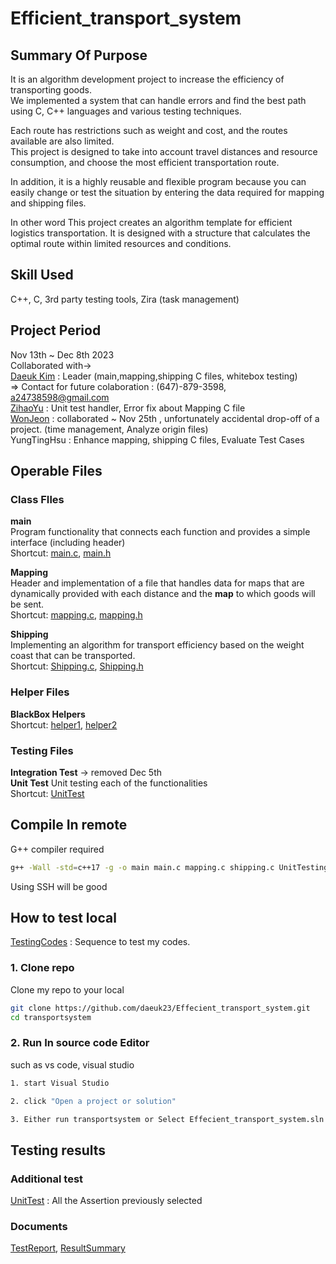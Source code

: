 # Efficient_transport_system 

## Summary Of Purpose
It is an algorithm development project to increase the efficiency of transporting goods.  
We implemented a system that can handle errors and find the best path using C, C++ languages and various testing techniques.  

Each route has restrictions such as weight and cost, and the routes available are also limited.  
This project is designed to take into account travel distances and resource consumption, and choose the most efficient transportation route.  

In addition, it is a highly reusable and flexible program because you can easily change or test the situation by entering the data required for mapping and shipping files.  

In other word This project creates an algorithm template for efficient logistics transportation. It is designed with a structure that calculates the optimal route within limited resources and conditions.

## Skill Used  
C++, C, 3rd party testing tools, Zira (task management)

## Project Period
Nov 13th ~ Dec 8th 2023  
Collaborated with->  
[Daeuk Kim](https://www.linkedin.com/in/daeuk-kim-68628231b/) : Leader (main,mapping,shipping C files, whitebox testing)   
=> Contact for future colaboration : (647)-879-3598, a24738598@gmail.com  
[ZihaoYu](https://www.linkedin.com/in/zhihao-yu-683416229/) : Unit test handler, Error fix about Mapping C file  
[WonJeon](https://www.linkedin.com/in/won-jeon-96488428b/) : collaborated ~ Nov 25th , unfortunately accidental drop-off of a project. (time management, Analyze origin files)  
YungTingHsu : Enhance mapping, shipping C files, Evaluate Test Cases  


## Operable Files  

### Class FIles

**main**  
Program functionality that connects each function and provides a simple interface (including header)  
Shortcut: [main.c](project-starter/main.c), [main.h](project-starter/main.h)  

**Mapping**  
Header and implementation of a file that handles data for maps that are dynamically provided with each distance and the **map** to which goods will be sent.  
Shortcut: [mapping.c](project-starter/mapping.c), [mapping.h](project-starter/mapping.h)

**Shipping**  
Implementing an algorithm for transport efficiency based on the weight coast that can be transported.  
Shortcut: [Shipping.c](project-starter/shipping.c), [Shipping.h](project-starter/shipping.h)

### Helper Files
**BlackBox Helpers**  
Shortcut: [helper1](project-starter/mappingblackboxhelper1.c), [helper2](project-starter/mappingblackboxhelper2.c)

### Testing Files
**Integration Test**  -> removed Dec 5th  
**Unit Test**
Unit testing each of the functionalities  
Shortcut: [UnitTest](testing/UnitTesting.cpp)


## Compile In remote 
G++ compiler required  

```bash
g++ -Wall -std=c++17 -g -o main main.c mapping.c shipping.c UnitTesting.cpp
```
Using SSH will be good

## How to test local
[TestingCodes](testingfiles/) : Sequence to test my codes.

### 1. Clone repo

Clone my repo to your local

```bash
git clone https://github.com/daeuk23/Effecient_transport_system.git
cd transportsystem
```  

### 2. Run In source code Editor  

such as vs code, visual studio

```bash
1. start Visual Studio  

2. click "Open a project or solution"  

3. Either run transportsystem or Select Effecient_transport_system.sln  
```  

## Testing results  

### Additional test  
[UnitTest](testing/UnitTesting.cpp) : All the Assertion previously selected  

### Documents  
[TestReport](testing-result-files/Testing_summary&bug_report.docx), [ResultSummary](testing-result-files/Ｔest_Cases.xlsx)
